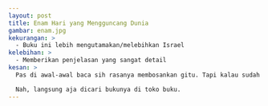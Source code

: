 ```yaml
---
layout: post
title: Enam Hari yang Mengguncang Dunia
gambar: enam.jpg
kekurangan: >
  - Buku ini lebih mengutamakan/melebihkan Israel
kelebihan: >
  - Memberikan penjelasan yang sangat detail
kesan: >
  Pas di awal-awal baca sih rasanya membosankan gitu. Tapi kalau sudah lama-kelamaan membaca, seru kok itu. Beneran deh.

  Nah, langsung aja dicari bukunya di toko buku.
---
```


